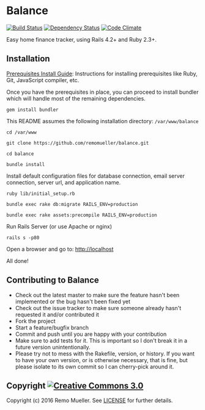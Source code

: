 # Balance

[![Build Status](https://travis-ci.org/remomueller/balance.svg?branch=master)](https://travis-ci.org/remomueller/balance)
[![Dependency Status](https://gemnasium.com/remomueller/balance.svg)](https://gemnasium.com/remomueller/balance)
[![Code Climate](https://codeclimate.com/github/remomueller/balance/badges/gpa.svg)](https://codeclimate.com/github/remomueller/balance)

Easy home finance tracker, using Rails 4.2+ and Ruby 2.3+.

## Installation

[Prerequisites Install Guide](https://github.com/remomueller/documentation): Instructions for installing prerequisites like Ruby, Git, JavaScript compiler, etc.

Once you have the prerequisites in place, you can proceed to install bundler which will handle most of the remaining dependencies.

```
gem install bundler
```

This README assumes the following installation directory: `/var/www/balance`

```
cd /var/www

git clone https://github.com/remomueller/balance.git

cd balance

bundle install
```

Install default configuration files for database connection, email server connection, server url, and application name.

```
ruby lib/initial_setup.rb

bundle exec rake db:migrate RAILS_ENV=production

bundle exec rake assets:precompile RAILS_ENV=production
```

Run Rails Server (or use Apache or nginx)

```
rails s -p80
```

Open a browser and go to: [http://localhost](http://localhost)

All done!

## Contributing to Balance

- Check out the latest master to make sure the feature hasn't been implemented or the bug hasn't been fixed yet
- Check out the issue tracker to make sure someone already hasn't requested it and/or contributed it
- Fork the project
- Start a feature/bugfix branch
- Commit and push until you are happy with your contribution
- Make sure to add tests for it. This is important so I don't break it in a future version unintentionally.
- Please try not to mess with the Rakefile, version, or history. If you want to have your own version, or is otherwise necessary, that is fine, but please isolate to its own commit so I can cherry-pick around it.

## Copyright [![Creative Commons 3.0](http://i.creativecommons.org/l/by-nc-sa/3.0/80x15.png)](http://creativecommons.org/licenses/by-nc-sa/3.0)

Copyright (c) 2016 Remo Mueller. See [LICENSE](https://github.com/remomueller/balance/blob/master/LICENSE) for further details.

